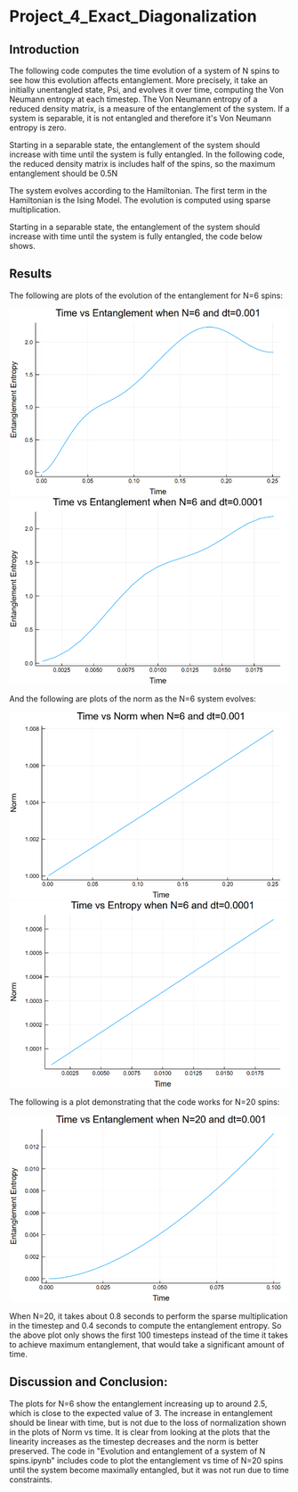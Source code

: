 # Project_4_Exact_Diagonalization

## Introduction

The following code computes the time evolution of a system of N spins to see how this evolution affects entanglement. More precisely, it take an initially unentangled state, Psi, and evolves it over time, computing the Von Neumann entropy at each timestep. The Von Neumann entropy of a reduced density matrix, is a measure of the entanglement of the system. If a system is separable, it is not entangled and therefore it's Von Neumann entropy is zero.

Starting in a separable state, the entanglement of the system should increase with time until the system is fully entangled. In the following code, the reduced density matrix is includes half of the spins, so the maximum entanglement should be 0.5N

The system evolves according to the Hamiltonian. The first term in the Hamiltonian is the Ising Model. The evolution is computed using sparse multiplication.

Starting in a separable state, the entanglement of the system should increase with time until the system is fully entangled, the code below shows.

## Results

The following are plots of the evolution of the entanglement for N=6 spins:

![](https://raw.githubusercontent.com/CourtA96/Project_4_Exact_Diagonalization/master/Time%20vs%20Entanglement%20N%206%20dt%200.001.png)
![](https://raw.githubusercontent.com/CourtA96/Project_4_Exact_Diagonalization/master/Time%20vs%20Entanglement%20N%206%20dt%200.0001.png)

And the following are plots of the norm as the N=6 system evolves:

![](https://raw.githubusercontent.com/CourtA96/Project_4_Exact_Diagonalization/master/Time%20vs%20Norm%20N%206%20dt%200.001.png)
![](https://raw.githubusercontent.com/CourtA96/Project_4_Exact_Diagonalization/master/Time%20vs%20Norm%20N%206%20dt%200.0001.png)

The following is a plot demonstrating that the code works for N=20 spins:

![](https://raw.githubusercontent.com/CourtA96/Project_4_Exact_Diagonalization/master/Time%20vs%20Entanglement%20N%2020%20dt%200.001.png)

When N=20, it takes about 0.8 seconds to perform the sparse multiplication in the timestep and 0.4 seconds to compute the entanglement entropy. So the above plot only shows the first 100 timesteps instead of the time it takes to achieve maximum entanglement, that would take a significant amount of time.

## Discussion and Conclusion:

The plots for N=6 show the entanglement increasing up to around 2.5, which is close to the expected value of 3. The increase in entanglement should be linear with time, but is  not due to the loss of normalization shown in the plots of Norm vs time. It is clear from looking at the plots that the linearity increases as the timestep decreases and the norm is better preserved. The code in "Evolution and entanglement of a system of N spins.ipynb" includes code to plot the entanglement vs time of N=20 spins until the system become maximally entangled, but it was not run due to time constraints.
